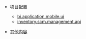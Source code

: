 <!-- docs/_sidebar.md -->

* 项目配置

  * [bi.application.mobile.ui](projects/bi.application.mobile.ui/)
  * [inventory.scm.management.api](projects/inventory.scm.management.api/)

* [其他内容](projects/)